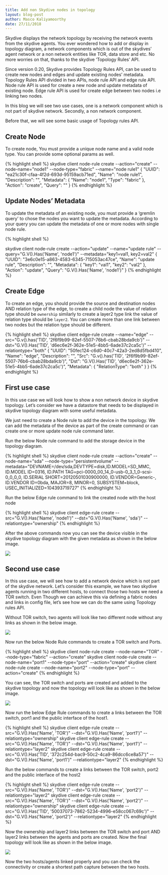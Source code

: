 ```yaml
---
title: Add non Skydive nodes in topology
layout: blog-post
author: Masco Kaliyamoorthy
date: 27/11/2018
---
```


Skydive displays the network topology by receiving the network events from the skydive agents. You ever wondered how to add or display in topology diagram, a network components which is out of the skydives’ agent network or a non network entities like TOR, data store and etc. No more worries on that, thanks to the skydive ‘Topology Rules’ API.

Since version 0.20, Skydive provides Topology Rules API, can be used to create new nodes and edges and update existing nodes’ metadata. Topology Rules API divided in two APIs, node rule API and edge rule API. Node rule API is used for create a new node and update metadata of existing node. Edge rule API is used for create edge between two nodes i.e linking two nodes.

In this blog we will see two use cases, one is a network component  which is not part of skydive network. Secondly, a non network component.

Before that, we will see some basic usage of Topology rules API.

## Create Node

To create node, You must provide a unique node name and a valid node type. You can provide some optional params as well.

{% highlight shell %}
skydive client node-rule create --action="create" --node-name="node1" --node-type="fabric" --name="node rule1"
{
  "UUID": "ea21c30f-cfaa-4f2d-693d-95159acb71ed",
  "Name": "node rule1",
  "Description": "",
  "Metadata": {
    "Name": "node1",
    "Type": "fabric"
  },
  "Action": "create",
  "Query": ""
}
{% endhighlight %}

## Update Nodes’ Metadata

To update the metadata of an existing node, you must provide a ‘gremlin query’ to chose the nodes you want to update the metadata. According to your query you can update the metadata of one or more nodes with single node rule.

{% highlight shell %}

skydive client node-rule create --action="update" --name="update rule" --query="G.V().Has('Name', 'node1')" --metadata="key1=val1, key2=val2"
{
  "UUID": "3e6c0e15-a863-4583-6345-715053ac47ce",
  "Name": "update rule",
  "Description": "",
  "Metadata": {
    "key1": "val1",
    "key2": "val2"
  },
  "Action": "update",
  "Query": "G.V().Has('Name', 'node1')"
}
{% endhighlight %}

## Create Edge

To create an edge, you should provide the source and destination nodes AND relation type of the edge, to create a child node the value of relation type should be `ownership` similarly to create a layer2 type link the value of relation type should be `layer2`. You can create more than one link between two nodes but the relation type should be different.

{% highlight shell %}
skydive client edge-rule create --name="edge" --src="G.v().has('TID', '2f6f9b99-82ef-5507-76b6-cbab28bda9cb')" --dst="G.V().Has('TID', 'd6ec6e2f-362e-51e5-4bb5-6ade37c2ca5c')" --relationtype="both"
{
  "UUID": "50fec124-c6d0-40c7-42a3-2ed8d5fbd410",
  "Name": "edge",
  "Description": "",
  "Src": "G.v().has('TID', '2f6f9b99-82ef-5507-76b6-cbab28bda9cb')",
  "Dst": "G.V().Has('TID', 'd6ec6e2f-362e-51e5-4bb5-6ade37c2ca5c')",
  "Metadata": {
    "RelationType": "both"
  }
}
{% endhighlight %}

## First use case

In this use case we will look how to show a non network device in skydive topology. Let’s consider we have a datastore that needs to be displayed in skydive topology diagram with some useful metadata.

We just need to create a Node rule to add the device in the topology. We can add the metadata of the device as part of the create command or can create one or more update node rule command later.

Run the below Node rule command to add the storage device in the topology diagram.

{% highlight shell %}
skydive client node-rule create --action="create" --node-name="sda" --node-type="persistentvolume" --metadata="DEVNAME=/dev/sda,DEVTYPE=disk,ID.MODEL=SD_MMC, ID.MODEL ID=0316, ID.PATH TAG=pci-0000_00_14_0-usb-0_3_1_0-scsi-0_0_0_0, ID.SERIAL SHORT=20120501030900000, ID.VENDOR=Generic-, ID.VENDOR ID=0bda, MAJOR=8, MINOR=0, SUBSYSTEM=block, USEC_INITIALIZED=104393719727"
{% endhighlight %}

Run the below Edge rule command to link the created node with the host node

{% highlight shell %}
skydive client edge-rule create --src="G.V().Has('Name', 'node1')" --dst="G.V().Has('Name', 'sda')" --relationtype="ownership"
{% endhighlight %}

After the above commands now you can see the device visible in the skydive topology diagram with the given metadata as shown in the below image.

<p class="center">
  <a href="/assets/images/blog/rules4.png" data-lightbox="Skydive Topology" data-title="Skydive topology view">
    <img src="/assets/images/blog/rules4.png"/>
  </a>
</p>

## Second use case

In this use case, we will see how to add a network device which is not part of the skydive network. Let’s consider this example, we have two skydive agents running in two different hosts, to connect those two hosts we need a TOR switch. Even Though we can achieve this via defining a fabric nodes and links in config file, let’s see how we can do the same using Topology rules API.

Without TOR switch, two agents will look like two different node without any links as shown in the below image.

<p class="center">
  <a href="/assets/images/blog/rules1.png" data-lightbox="Skydive Topology" data-title="Skydive topology view">
    <img src="/assets/images/blog/rules1.png"/>
  </a>
</p>

Now run the below Node Rule commands to create a TOR switch and Ports.

{% highlight shell %}
skydive client node-rule create --node-name="TOR" --node-type="fabric" --action="create"
skydive client node-rule create --node-name="port1" --node-type="port" --action="create"
skydive client node-rule create --node-name="port2" --node-type="port" --action="create"
{% endhighlight %}

You can see, the TOR switch and ports are created and added to the skydive topology and now the topology will look like as shown in the below image.

<p class="center">
  <a href="/assets/images/blog/rules2.png" data-lightbox="Skydive Topology" data-title="Skydive topology view">
    <img src="/assets/images/blog/rules2.png"/>
  </a>
</p>

Now run the below Edge Rule commands to create a links between the TOR switch, port1 and the public interface of the host1.

{% highlight shell %}
skydive client edge-rule create --src="G.V().Has('Name', 'TOR')" --dst="G.V().Has('Name', 'port1')" --relationtype="ownership"
skydive client edge-rule create --src="G.V().Has('Name', 'TOR')" --dst="G.V().Has('Name', 'port1')" --relationtype="layer2"
skydive client edge-rule create --src="G.V().Has('TID', '372c254d-bac9-50c2-4ca9-86dcc6ce8a57')" --dst="G.V().Has('Name', 'port1')" --relationtype="layer2"
{% endhighlight %}

Run the below commands to create a links between the TOR switch, port2 and the public interface of the host2

{% highlight shell %}
skydive client edge-rule create --src="G.V().Has('Name', 'TOR')" --dst="G.V().Has('Name', 'port2')" --relationtype="layer2"
skydive client edge-rule create --src="G.V().Has('Name', 'TOR')" --dst="G.V().Has('Name', 'port2')" --relationtype="ownership"
skydive client edge-rule create --src="G.V().Has('TID', '50037073-7862-5234-4996-e58cc067c69c')" --dst="G.V().Has('Name', 'port2')" --relationtype="layer2"
{% endhighlight %}

Now the ownership and layer2 links between the TOR switch and port AND layer2 links between the agents and ports are created. Now the final topology will look like as shown in the below image.

<p class="center">
  <a href="/assets/images/blog/rules3.png" data-lightbox="Skydive Topology" data-title="Skydive topology view">
    <img src="/assets/images/blog/rules3.png"/>
  </a>
</p>

Now the two hosts/agents linked properly and you can check the connectivity or create a shortest path capture between the two hosts.
